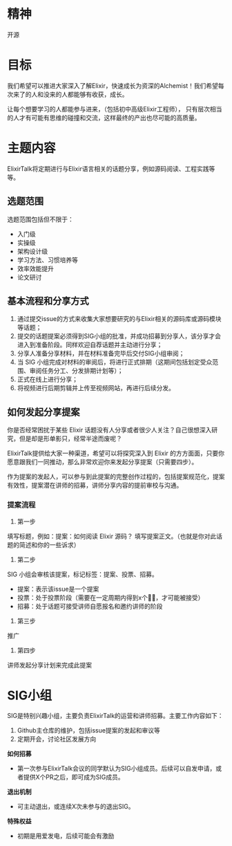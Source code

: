 # 精神

开源

# 目标

我们希望可以推进大家深入了解Elixir，快速成长为资深的Alchemist！我们希望每次来了的人和没来的人都能够有收获，成长。

让每个想要学习的人都能参与进来，（包括初中高级Elixir工程师）， 只有层次相当的人才有可能有思维的碰撞和交流，这样最终的产出也尽可能的高质量。

# 主题内容

ElixirTalk将定期进行与Elixir语言相关的话题分享，例如源码阅读、工程实践等等。

## 选题范围

选题范围包括但不限于：

- 入门级
- 实操级
- 架构设计级
- 学习方法、习惯培养等
- 效率效能提升
- 论文研讨

## 基本流程和分享方式

1. 通过提交issue的方式来收集大家想要研究的与Elixir相关的源码库或源码模块等话题；
2. 提交的话题提案必须得到SIG小组的批准，并成功招募到分享人，该分享才会进入到准备阶段。同样欢迎自荐话题并主动进行分享；
3. 分享人准备分享材料，并在材料准备完毕后交付SIG小组审阅；
4. 当 SIG 小组完成对材料的审阅后，将进行正式排期（这期间包括划定受众范围、审阅任务分工、分发排期计划等）；
5. 正式在线上进行分享；
6. 将视频进行后期剪辑并上传至视频网站，再进行后续分发。

## 如何发起分享提案

你是否经常困扰于某些 Elixir 话题没有人分享或者很少人关注？自己很想深入研究，但是却是形单影只，经常半途而废呢？

ElixirTalk提供给大家一种渠道，希望可以将探究深入到 Elixir 的方方面面，只要你愿意跟我们一同推动，那么非常欢迎你来发起分享提案（只需要四步）。

作为提案的发起人，可以参与到此提案的完整创作过程的，包括提案规范化，提案有效性，提案潜在讲师的招募，讲师分享内容的提前审校与沟通。

### 提案流程

1. 第一步

填写标题，例如：提案：如何阅读 Elixir 源码？
填写提案正文。（也就是你对此话题的简述和你的一些诉求）

1. 第二步

SIG 小组会审核该提案，标记标签：提案、投票、招募。

- 提案：表示该issue是一个提案
- 投票：处于投票阶段（需要在一定周期内得到x个👍🏻，才可能被接受）
- 招募：处于话题可接受讲师自愿报名和邀约讲师的阶段
1. 第三步

推广

1.  第四步

讲师发起分享计划来完成此提案                                                                            

# SIG小组

SIG是特别兴趣小组，主要负责ElixirTalk的运营和讲师招募。主要工作内容如下：

1. Github主仓库的维护，包括issue提案的发起和审议等
2. 定期开会，讨论社区发展方向

**如何招募**

- 第一次参与ElixirTalk会议的同学默认为SIG小组成员。后续可以自发申请，或者提供X个PR之后，即可成为SIG成员。

**退出机制**

- 可主动退出，或连续X次未参与的退出SIG。

**特殊权益**

- 初期是用爱发电，后续可能会有激励

